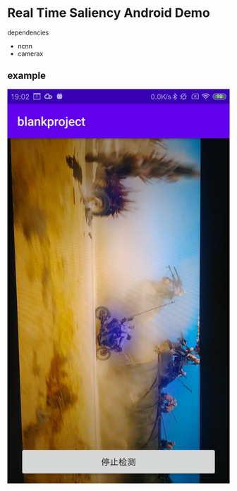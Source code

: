 # Real Time Saliency Android Demo

dependencies
* ncnn
* camerax

## example

![](https://github.com/hallazie/realtimesaliency-ncnn/blob/master/screenshot/screen-shot-1.png)